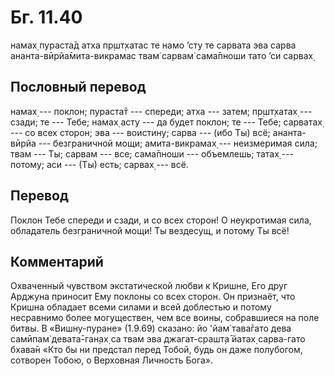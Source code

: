 # Бг. 11.40
намах̣ пураста̄д атха пр̣шт̣хатас те
намо ’сту те сарвата эва сарва
ананта-вӣрйа̄мита-викрамас твам̇
сарвам̇ сама̄пноши тато ’си сарвах̣
## Пословный перевод

намах̣ --- поклон; пураста̄т --- спереди; атха --- затем; пр̣шт̣хатах̣ ---
сзади; те --- Тебе; намах̣ асту --- да будет поклон; те --- Тебе;
сарватах̣ --- со всех сторон; эва --- воистину; сарва --- (ибо Ты) всё;
ананта-вӣрйа --- безграничной мощи; амита-викрамах̣ --- неизмеримая сила;
твам --- Ты; сарвам --- все; сама̄пноши --- объемлешь; татах̣ --- потому;
аси --- (Ты) есть; сарвах̣ --- всё.

## Перевод

Поклон Тебе спереди и сзади, и со всех сторон! О неукротимая сила,
обладатель безграничной мощи! Ты вездесущ, и потому Ты всё!

## Комментарий

Охваченный чувством экстатической любви к Кришне, Его друг Арджуна
приносит Ему поклоны со всех сторон. Он признаёт, что Кришна обладает
всеми силами и всей доблестью и потому несравнимо более могуществен, чем
все воины, собравшиеся на поле битвы. В «Вишну-пуране» (1.9.69) сказано:
йо 'йам̇ тава̄гато дева самӣпам̇ девата̄-ган̣ах̣ са твам эва джагат-срашт̣а̄
йатах̣ сарва-гато бхава̄н «Кто бы ни предстал перед Тобой, будь он даже
полубогом, сотворен Тобою, о Верховная Личность Бога».
